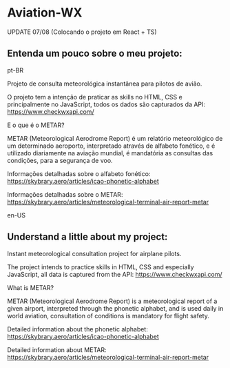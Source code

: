 # Aviation-WX


UPDATE 07/08 (Colocando o projeto em React + TS)


## Entenda um pouco sobre o meu projeto:

pt-BR

Projeto de consulta meteorológica instantânea para pilotos de avião.

O projeto tem a intenção de praticar as skills no HTML, CSS e principalmente no JavaScript, todos os dados são capturados da API: https://www.checkwxapi.com/

E o que é o METAR? 

METAR (Meteorological Aerodrome Report) é um relatório meteorológico de um determinado aeroporto, interpretado através de alfabeto fonético,
e é utilizado diariamente na aviação mundial, é mandatória as consultas das condições, para a segurança de voo.

Informações detalhadas sobre o alfabeto fonético: https://skybrary.aero/articles/icao-phonetic-alphabet

Informações detalhadas sobre o METAR: https://skybrary.aero/articles/meteorological-terminal-air-report-metar

en-US

## Understand a little about my project:

Instant meteorological consultation project for airplane pilots.

The project intends to practice skills in HTML, CSS and especially JavaScript, all data is captured from the API: https://www.checkwxapi.com/

What is METAR?

METAR (Meteorological Aerodrome Report) is a meteorological report of a given airport, interpreted through the phonetic alphabet, and is used daily in world aviation, consultation of conditions is mandatory for flight safety.

Detailed information about the phonetic alphabet: https://skybrary.aero/articles/icao-phonetic-alphabet

Detailed information about METAR: https://skybrary.aero/articles/meteorological-terminal-air-report-metar
